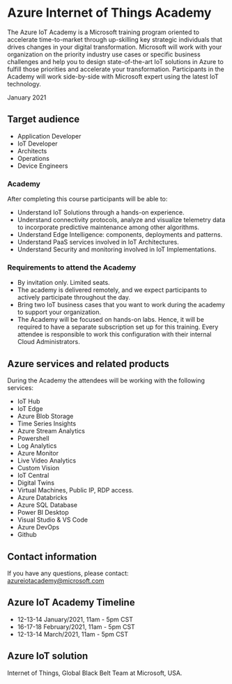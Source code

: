 # Azure Internet of Things Academy

The Azure IoT Academy is a Microsoft training program oriented to accelerate time-to-market through up-skilling key strategic individuals that drives changes in your digital transformation.
Microsoft will work with your organization on the priority industry use cases or specific business challenges and help you to design state-of-the-art IoT solutions in Azure to fulfill those priorities and accelerate your transformation.
Participants in the Academy will work side-by-side with Microsoft expert using the latest IoT technology.

January 2021

## Target audience

- Application Developer
- IoT Developer
- Architects
- Operations
- Device Engineers

### Academy

After completing this course participants will be able to:
- Understand IoT Solutions through a hands-on experience.
- Understand connectivity protocols, analyze and visualize telemetry data to incorporate predictive maintenance among other algorithms.
- Understand Edge Intelligence: components, deployments and patterns.
- Understand PaaS services involved in IoT Architectures. 
- Understand Security and monitoring involved in IoT Implementations.


### Requirements to attend the Academy

- By invitation only. Limited seats.
- The academy is delivered remotely, and we expect participants to actively participate
throughout the day.
- Bring two IoT business cases that you want to work during the academy to support your organization.
- The Academy will be focused on hands-on labs. Hence, it will be required to have a separate subscription set up for this training. Every attendee is responsible to work this configuration with their internal Cloud Administrators. 

## Azure services and related products
During the Academy the attendees will be working with the following services: 

- IoT Hub
- IoT Edge
- Azure Blob Storage
- Time Series Insights
- Azure Stream Analytics
- Powershell
- Log Analytics
- Azure Monitor
- Live Video Analytics
- Custom Vision
- IoT Central
- Digital Twins
- Virtual Machines, Public IP, RDP access.
- Azure Databricks
- Azure SQL Database
- Power BI Desktop
- Visual Studio & VS Code
- Azure DevOps
- Github

## Contact information
If you have any questions, please contact: azureiotacademy@microsoft.com

## Azure IoT Academy Timeline

- 12-13-14 January/2021, 11am - 5pm CST
- 16-17-18 February/2021, 11am - 5pm CST
- 12-13-14 March/2021, 11am - 5pm CST 

## Azure IoT solution

Internet of Things, Global Black Belt Team at Microsoft, USA.
